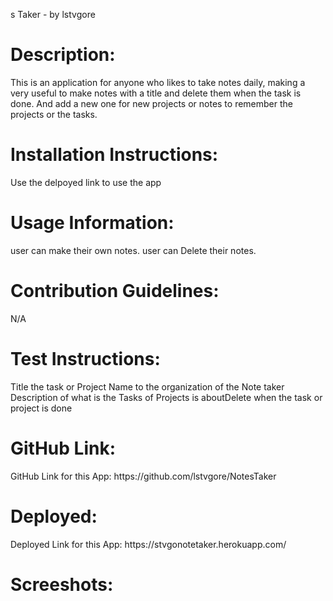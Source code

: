 s Taker - by lstvgore

<h1>Description:</h1>
This is an application for anyone who likes to take notes daily, making a very useful to make notes with a title and delete them when the task is done. And add a new one for new projects or notes to remember the projects or the tasks.

<h1>Installation Instructions:</h1>
Use the delpoyed link to use the app

<h1>Usage Information:</h1>
user can make their own notes.
user can Delete their notes.

<h1>Contribution Guidelines:</h1>
N/A

<h1>Test Instructions:</h1>
Title the task or Project Name to the organization of the Note taker
Description of what is the Tasks of Projects is aboutDelete when the task or project is done

<h1>GitHub Link:</h1>
GitHub Link for this App: 
https://github.com/lstvgore/NotesTaker

<h1>Deployed:</h1>
Deployed Link for this App: 
https://stvgonotetaker.herokuapp.com/

<h1>Screeshots:</h1>

